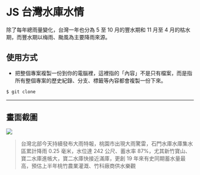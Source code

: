 # JS 台灣水庫水情

除了每年總雨量變化，台灣一年也分為 5 至 10 月的豐水期和 11 月至 4 月的枯水期，而豐水期以梅雨、颱風為主要降雨來源。

## 使用方式
- 把整個專案複製一份到你的電腦裡，這裡指的「內容」不是只有檔案，而是指所有整個專案的歷史紀錄、分支、標籤等內容都會複製一份下來。
```sh
$ git clone
```

----

## 畫面截圖
![](https://i.imgur.com/ybmdYJs.png)
> 台灣北部今天持續發布大雨特報，桃園市出現大雨驚雷，石門水庫水庫集水區累計降雨 0.25 毫米，水位達 242 公尺、蓄水率 87%，尤其新竹寶山、寶二水庫進帳大，寶二水庫快接近滿庫，更創 19 年來有史同期蓄水量最高，預估上半年桃竹農業灌溉、竹科廠商供水樂觀
